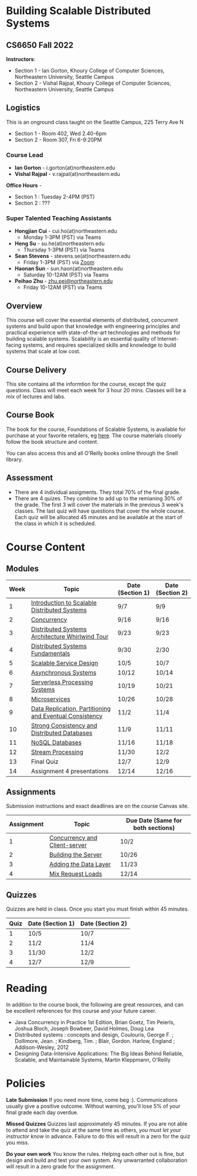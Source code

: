 # Building Scalable Distributed Systems

## CS6650 Fall 2022
**Instructors**: 
* Section 1 - Ian Gorton, Khoury College of Computer Sciences, Northeastern University, Seattle Campus
* Section 2 - Vishal Rajpal, Khoury College of Computer Sciences, Northeastern University, Seattle Campus

## Logistics
This is an onground class taught on the Seattle Campus, 225 Terry Ave N
* Section 1 - Room 402, Wed 2.40-6pm
* Section 2 - Room 307, Fri 6-9:20PM

### Course Lead
* **Ian Gorton** - i.gorton(at)northeastern.edu
* **Vishal Rajpal** - v.rajpal(at)northeastern.edu

**Office Hours** - 
* Section 1 : Tuesday 2-4PM (PST)
* Section 2 : ???

### Super Talented Teaching Assistants
* **Hongjian Cui** - cui.ho(at)northeastern.edu
  * Monday 1-3PM (PST) via Teams
* **Heng Su** - su.he(at)northeastern.edu
  * Thursday 1-3PM (PST) via Teams
* **Sean Stevens** - stevens.se(at)northeastern.edu
  * Friday 1-3PM (PST) via [Zoom](https://northeastern.zoom.us/j/91285359314?pwd=NlQyZGNRR3RYV0dWK08xNXZSZWhKUT09)
* **Haonan Sun** - sun.haon(at)northeastern.edu
  * Saturday 10-12AM (PST) via Teams
* **Peihao Zhu** - zhu.pei@northeastern.edu
  * Friday 10-12AM (PST) via Teams

## Overview
This course will cover the essential elements of distributed, concurrent systems and build upon that knowledge with engineering principles and practical experience with state-of-the-art technologies and methods for building scalable systems. Scalability is an essential quality of Internet-facing systems, and requires specialized skills and knowledge to build systems that scale at low cost. 

## Course Delivery
This site contains all the informtion for the course, except the quiz questions.
Class will meet each week for 3 hour 20 mins. Classes will be a mix of lectures and labs.

## Course Book
The book for the course, Foundations of Scalable Systems, is available for purchase at your favorite retailers, eg [here](https://www.amazon.com/Foundations-Scalable-Systems-Distributed-Architectures/dp/1098106067/ref=asc_df_1098106067/?tag=hyprod-20&linkCode=df0&hvadid=564700895175&hvpos=&hvnetw=g&hvrand=11230893476443846738&hvpone=&hvptwo=&hvqmt=&hvdev=c&hvdvcmdl=&hvlocint=&hvlocphy=9033322&hvtargid=pla-1643586021023&psc=1). The course materials closely follow the book structure and content.

You can also access this and all O'Reilly books online through the Snell library. 

## Assessment
* There are 4 individual assigments. They total 70% of the final grade.
* There are 4 quizes.  They combine to add up to the remianing 30% of the grade. The first 3 will cover the materials in the previous 3 week's classes. The last quiz will have questions that cover the whole course. Each quiz will be allocated 45 minutes and be available at the start of the class in which it is scheduled.

# Course Content

## Modules

Week | Topic | Date (Section 1) | Date (Section 2)
---- | ----- | ---- | ----
1  | [Introduction to Scalable Distributed Systems](https://gortonator.github.io/bsds-6650/Week-1) | 9/7 | 9/9
2  | [Concurrency](http://gortonator.github.io/bsds-6650/Week-2) | 9/16 | 9/16
3  | [Distributed Systems Architecture Whirlwind Tour](http://gortonator.github.io/bsds-6650/Week-3) | 9/23 | 9/23
4  | [Distributed Systems Fundamentals](http://gortonator.github.io/bsds-6650/Week-4) | 9/30 | 2/30
5  | [Scalable Service Design](http://gortonator.github.io/bsds-6650/Week-5) | 10/5 | 10/7
6  | [Asynchronous Systems](http://gortonator.github.io/bsds-6650/Week-6) | 10/12 | 10/14
7  | [Serverless Processing Systems](http://gortonator.github.io/bsds-6650/Week-7) | 10/19 | 10/21
8  | [Microservices](http://gortonator.github.io/bsds-6650/Week-8) | 10/26 | 10/28 
9  | [Data Replication, Partitioning and Eventual Consistency](http://gortonator.github.io/bsds-6650/Week-9) | 11/2 | 11/4 
10 | [Strong Consistency and Distributed Databases](http://gortonator.github.io/bsds-6650/Week-10) | 11/9 | 11/11 
11 | [NoSQL Databases](http://gortonator.github.io/bsds-6650/Week-11) | 11/16 | 11/18
12 | [Stream Processing](http://gortonator.github.io/bsds-6650/Week-12) | 11/30 | 12/2
13 | Final Quiz  | 12/7 | 12/9
14 | Assignment 4 presentations | 12/14 | 12/16

## Assignments
Submission instructions and exact deadlines are on the course Canvas site. 

Assignment | Topic | Due Date (Same for both sections)
---------- | ----- | --------
1 | [Concurrency and Client-server](https://gortonator.github.io/bsds-6650/assignments-2022/Assignment-1) | 10/2 
2 | [Building the Server](https://gortonator.github.io/bsds-6650/assignments-2022/Assignment-2) | 10/26 
3 | [Adding the Data Layer](https://gortonator.github.io/bsds-6650/assignments-2022/Assignment-3) | 11/23 
4 | [Mix Request Loads](https://gortonator.github.io/bsds-6650/assignments-2022/Assignment-4) | 12/14 

## Quizzes
Quizzes are held in class. Once you start you must finish within 45 minutes. 

Quiz | Date (Section 1) | Date (Section 2)
---- | ---- | ----
1 | 10/5 | 10/7 
2 | 11/2 | 11/4 
3 | 11/30 | 12/2 
4 | 12/7 | 12/9 

# Reading
In addition to the course book,  the following are great resources, and can be excellent references for this course and your future career.

* Java Concurrency in Practice 1st Edition, Brian Goetz, Tim Peierls, Joshua Bloch, Joseph Bowbeer, David Holmes, Doug Lea
* Distributed systems : concepts and design, Coulouris, George F. ; Dollimore, Jean. ; Kindberg, Tim. ; Blair, Gordon. Harlow, England ; Addison-Wesley, 2012
* Designing Data-Intensive Applications: The Big Ideas Behind Reliable, Scalable, and Maintainable Systems, Martin Kleppmann, O'Reilly

# Policies

**Late Submission**
If you need more time, come beg :). Communications usually give a positive outcome.
Without warning, you'll lose 5% of your final grade each day overdue. 

**Missed Quizzes**
Quizzes last approximately 45 minutes. If you are not able to attend and take the quiz at the same time as others, _you must let your instructor know_ in advance. Failure to do this will result in a zero for the quiz you miss. 

**Do your own work**
You know the rules. Helping each other out is fine, but design and build and test your own system. Any unwarranted collaboration will result in a zero grade for the assignment. 

